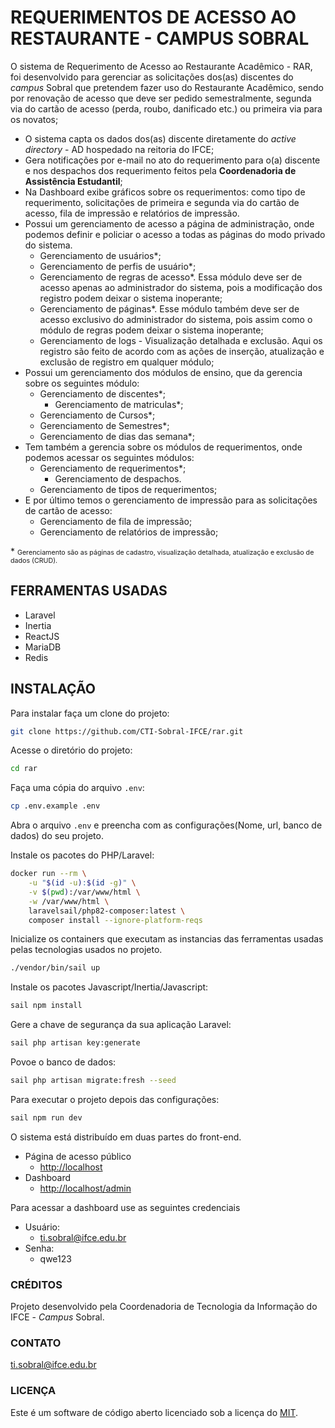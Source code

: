 # REQUERIMENTOS DE ACESSO AO RESTAURANTE - CAMPUS SOBRAL

O sistema de Requerimento de Acesso ao Restaurante Acadêmico - RAR, foi desenvolvido para gerenciar as solicitações dos(as) discentes do *campus* Sobral que pretendem fazer uso do Restaurante Acadêmico, sendo por renovação de acesso que deve ser pedido semestralmente, segunda via do cartão de acesso (perda, roubo, danificado etc.) ou primeira via para os novatos;

* O sistema capta os dados dos(as) discente diretamente do *active directory* - AD hospedado na reitoria do IFCE;
* Gera notificações por e-mail no ato do requerimento para o(a) discente e nos despachos dos requerimento feitos pela **Coordenadoria de Assistência Estudantil**;
* Na Dashboard exibe gráficos sobre os requerimentos: como tipo de requerimento, solicitações de primeira e segunda via do cartão de acesso, fila de impressão e relatórios de impressão.
* Possui um gerenciamento de acesso a página de administração, onde podemos definir e policiar o acesso a todas as páginas do modo privado do sistema.
  * Gerenciamento de usuários*;
  * Gerenciamento de perfis de usuário*;
  * Gerenciamento de regras de acesso*. Essa módulo deve ser de acesso apenas ao administrador do sistema, pois a modificação dos registro podem deixar o sistema inoperante;
  * Gerenciamento de páginas*. Esse módulo também deve ser de acesso exclusivo do administrador do sistema, pois assim como o módulo de regras podem deixar o sistema inoperante;
  * Gerenciamento de logs - Visualização detalhada e exclusão. Aqui os registro são feito de acordo com as ações de inserção, atualização e exclusão de registro em qualquer módulo;
* Possui um gerenciamento dos módulos de ensino, que da gerencia sobre os seguintes módulo:
  * Gerenciamento de discentes*;
    * Gerenciamento de matriculas*;
  * Gerenciamento de Cursos*;
  * Gerenciamento de Semestres*;
  * Gerenciamento de dias das semana*;
* Tem também a gerencia sobre os módulos de requerimentos, onde podemos acessar os seguintes módulos:
  * Gerenciamento de requerimentos*;
    * Gerenciamento de despachos.
  * Gerenciamento de tipos de requerimentos;
* E por último temos o gerenciamento de impressão para as solicitações de cartão de acesso:
  * Gerenciamento de fila de impressão;
  * Gerenciamento de relatórios de impressão;

\* <small style="font-size:8pt">Gerenciamento são as páginas de cadastro, visualização detalhada, atualização e exclusão de dados (CRUD).</small>

## FERRAMENTAS USADAS

* Laravel
* Inertia
* ReactJS
* MariaDB
* Redis

## INSTALAÇÃO

Para instalar faça um clone do projeto:

```sh
git clone https://github.com/CTI-Sobral-IFCE/rar.git
```

Acesse o diretório do projeto:

```sh
cd rar
```


Faça uma cópia do arquivo `.env`:

```sh
cp .env.example .env
```

Abra o arquivo `.env` e preencha com as configurações(Nome, url, banco de dados) do seu projeto.

Instale os pacotes do PHP/Laravel:

```sh
docker run --rm \
    -u "$(id -u):$(id -g)" \
    -v $(pwd):/var/www/html \
    -w /var/www/html \
    laravelsail/php82-composer:latest \
    composer install --ignore-platform-reqs
```

Inicialize os containers que executam as instancias das ferramentas usadas pelas tecnologias usados no projeto.

```sh
./vendor/bin/sail up
```

Instale os pacotes Javascript/Inertia/Javascript:

```sh
sail npm install
```

Gere a chave de segurança da sua aplicação Laravel:

```sh
sail php artisan key:generate
```

Povoe o banco de dados:

```sh
sail php artisan migrate:fresh --seed
```

Para executar o projeto depois das configurações:

```sh
sail npm run dev
```

O sistema está distribuído em duas partes do front-end.

* Página de acesso público
  * <http://localhost>
* Dashboard
  * <http://localhost/admin>

Para acessar a dashboard use as seguintes credenciais

* Usuário:
  * ti.sobral@ifce.edu.br
* Senha:
  * qwe123

### CRÉDITOS

Projeto desenvolvido pela Coordenadoria de Tecnologia da Informação do IFCE - *Campus* Sobral.

### CONTATO

<ti.sobral@ifce.edu.br>

### LICENÇA

Este é um software de código aberto licenciado sob a licença do [MIT](https://opensource.org/licenses/MIT).

